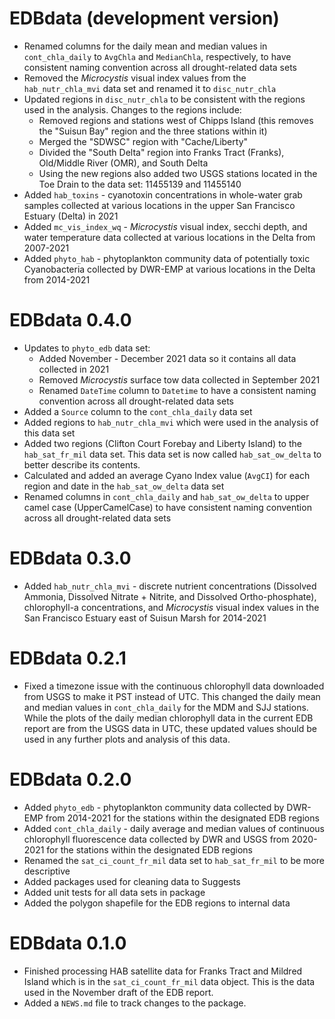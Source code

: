# EDBdata (development version)

* Renamed columns for the daily mean and median values in `cont_chla_daily` to `AvgChla` and `MedianChla`, respectively, to have consistent naming convention across all drought-related data sets
* Removed the *Microcystis* visual index values from the `hab_nutr_chla_mvi` data set and renamed it to `disc_nutr_chla`
* Updated regions in `disc_nutr_chla` to be consistent with the regions used in the analysis. Changes to the regions include:
  * Removed regions and stations west of Chipps Island (this removes the "Suisun Bay" region and the three stations within it)
  * Merged the "SDWSC" region with "Cache/Liberty"
  * Divided the "South Delta" region into Franks Tract (Franks), Old/Middle River (OMR), and South Delta
  * Using the new regions also added two USGS stations located in the Toe Drain to the data set: 11455139 and 11455140
* Added `hab_toxins` - cyanotoxin concentrations in whole-water grab samples collected at various locations in the upper San Francisco Estuary (Delta) in 2021
* Added `mc_vis_index_wq` - *Microcystis* visual index, secchi depth, and water temperature data collected at various locations in the Delta from 2007-2021
* Added `phyto_hab` - phytoplankton community data of potentially toxic Cyanobacteria collected by DWR-EMP at various locations in the Delta from 2014-2021

# EDBdata 0.4.0

* Updates to `phyto_edb` data set:
  * Added November - December 2021 data so it contains all data collected in 2021
  * Removed *Microcystis* surface tow data collected in September 2021
  * Renamed `DateTime` column to `Datetime` to have a consistent naming convention across all drought-related data sets
* Added a `Source` column to the `cont_chla_daily` data set
* Added regions to `hab_nutr_chla_mvi` which were used in the analysis of this data set
* Added two regions (Clifton Court Forebay and Liberty Island) to the `hab_sat_fr_mil` data set. This data set is now called `hab_sat_ow_delta` to better describe its contents.
* Calculated and added an average Cyano Index value (`AvgCI`) for each region and date in the `hab_sat_ow_delta` data set
* Renamed columns in `cont_chla_daily` and `hab_sat_ow_delta` to upper camel case (UpperCamelCase) to have consistent naming convention across all drought-related data sets

# EDBdata 0.3.0

* Added `hab_nutr_chla_mvi` - discrete nutrient concentrations (Dissolved Ammonia, Dissolved Nitrate + Nitrite, and Dissolved Ortho-phosphate), chlorophyll-a concentrations, and *Microcystis* visual index values in the San Francisco Estuary east of Suisun Marsh for 2014-2021

# EDBdata 0.2.1

* Fixed a timezone issue with the continuous chlorophyll data downloaded from USGS to make it PST instead of UTC. This changed the daily mean and median values in `cont_chla_daily` for the MDM and SJJ stations. While the plots of the daily median chlorophyll data in the current EDB report are from the USGS data in UTC, these updated values should be used in any further plots and analysis of this data.

# EDBdata 0.2.0

* Added `phyto_edb` - phytoplankton community data collected by DWR-EMP from 2014-2021 for the stations within the designated EDB regions
* Added `cont_chla_daily` - daily average and median values of continuous chlorophyll fluorescence data collected by DWR and USGS from 2020-2021 for the stations within the designated EDB regions
* Renamed the `sat_ci_count_fr_mil` data set to `hab_sat_fr_mil` to be more descriptive
* Added packages used for cleaning data to Suggests
* Added unit tests for all data sets in package
* Added the polygon shapefile for the EDB regions to internal data

# EDBdata 0.1.0

* Finished processing HAB satellite data for Franks Tract and Mildred Island which is in the `sat_ci_count_fr_mil` data object. This is the data used in the November draft of the EDB report.
* Added a `NEWS.md` file to track changes to the package.
